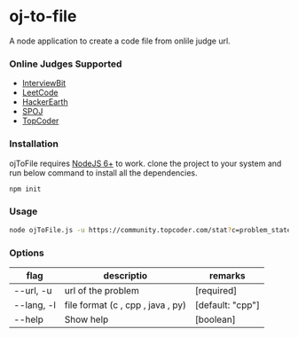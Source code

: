 # oj-to-file
A node application to create a code file from onlile judge url.

### Online Judges Supported
 * [InterviewBit](https://www.interviewbit.com)
 * [LeetCode](https://www.leetcode.com)
 * [HackerEarth](https://www.hackerearth.com)
 * [SPOJ](https://www.spoj.com)
 * [TopCoder](https://www.topcoder.com)
### Installation
ojToFile requires [NodeJS 6+](https://nodejs.org/en/) to work.
clone the project to your system and run below command to install all the dependencies.
```sh
npm init
```
### Usage
```sh
node ojToFile.js -u https://community.topcoder.com/stat?c=problem_statement&pm=14591
```
### Options
| flag | descriptio | remarks |
| --------- |--------------|----------------|
| --url, -u |  url of the problem | [required] |
| --lang, -l | file format (c , cpp , java , py) | [default: "cpp"] |
| --help | Show help | [boolean] |
